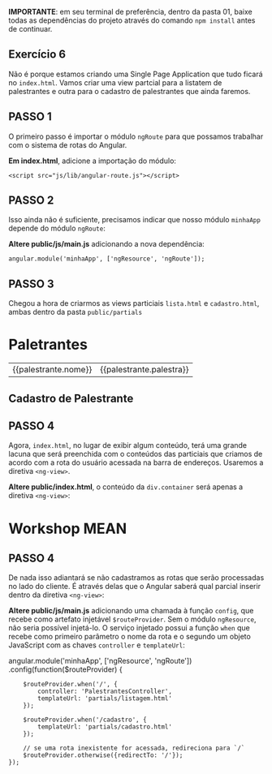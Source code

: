 **IMPORTANTE**: em seu terminal de preferência, dentro da pasta 01, baixe todas as dependências do projeto através do comando `npm install` antes de continuar.

## Exercício 6

Não é porque estamos criando uma Single Page Application que tudo ficará no `index.html`. Vamos criar uma view partcial para a listatem de palestrantes e outra para o cadastro de palestrantes que ainda faremos.

## PASSO 1 

O primeiro passo é importar o módulo `ngRoute` para que possamos trabalhar com o sistema de rotas do Angular. 

**Em index.html**, adicione a importação do módulo:

```
<script src="js/lib/angular-route.js"></script>
```

## PASSO 2
Isso ainda não é suficiente, precisamos indicar que nosso módulo `minhaApp` depende do módulo `ngRoute`:

**Altere public/js/main.js** adicionando a nova dependência:

```
angular.module('minhaApp', ['ngResource', 'ngRoute']);
```

## PASSO 3

Chegou a hora de criarmos as views particiais `lista.html` e `cadastro.html`, ambas dentro da pasta `public/partials`

<!-- public/partials/lista.html -->
<h1 class="text-center">Paletrantes</h1>
<table class="table table-bordered">
    <tr ng-repeat="palestrante in palestrantes">
        <td>{{palestrante.nome}}</td>
        <td>{{palestrante.palestra}}</td>
    </tr>
<table>

<!-- public/partials/palestrante.html -->
<h2>Cadastro de Palestrante</h2>


## PASSO 4

Agora, `index.html`, no lugar de exibir algum conteúdo, terá uma grande lacuna que será preenchida com o conteúdos das particiais que criamos de acordo com a rota do usuário acessada na barra de endereços. Usaremos a diretiva `<ng-view>`.

**Altere public/index.html**, o conteúdo da `div.container` será apenas a diretiva `<ng-view>`:


<!-- public/index.html -->

<body>
    <div class="jumbotron text-center">
        <h1>Workshop MEAN</h1>
    </div>
    <div class="container">
        <ng-view></ng-view>
    </div>
</body>

## PASSO 4

De nada isso adiantará se não cadastramos as rotas que serão processadas no lado do cliente. É através delas que o Angular saberá qual parcial inserir dentro da diretiva `<ng-view>`:

**Altere public/js/main.js** adicionando uma chamada à função `config`, que recebe como artefato injetável `$routeProvider`. Sem o módulo `ngResource`, não seria possível injetá-lo. O serviço injetado possui a função `when` que recebe como primeiro parâmetro o nome da rota e o segundo um objeto JavaScript com as chaves `controller` e `templateUrl`:

angular.module('minhaApp', ['ngResource', 'ngRoute'])
    .config(function($routeProvider) {

        $routeProvider.when('/', {
            controller: 'PalestrantesController',
            templateUrl: 'partials/listagem.html'
        });

        $routeProvider.when('/cadastro', {
            templateUrl: 'partials/cadastro.html'
        });

        // se uma rota inexistente for acessada, redireciona para `/`
        $routeProvider.otherwise({redirectTo: '/'});
    });

